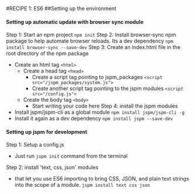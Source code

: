 #RECIPE 1: ES6
##Setting up the environment
#### Setting up automatic update with browser sync module
Step 1: Start an npm project
```npm init```
Step 2: Install browser-sync npm package to help automate browser reloads. Its a dev dependency
```npm install browser-sync --save-dev```
Step 3: Create an index.html file in the root directory of the npm package
* Create an html tag ```<html>```
	* Create a head tag ```<head>```
		* Create a script tag pointing to jspm_packages ```<script src="/jspm_packages/system.js">```
		* Create another script tag pointing to the jspm modules ```<script src="/config.js">``` 
	* Create the body tag ```<body>```
		* Start writing your code here
Step 4: install the jspm modules
* Install jspm/jspm-cli as a global module  ```npm install jspm/jspm-cli -g```
* Install it again as a dev dependency  ```npm install jspm --save-dev```

#### Setting up jspm for development
Step 1: Setup a config.js 
* Just run ```jspm init``` command from the terminal

Step 2: install 'text, css, json' modules 
* that let you use ES6 importing to bring CSS, JSON, and plain text strings into the scope of a module. ```jspm install text css json```  
